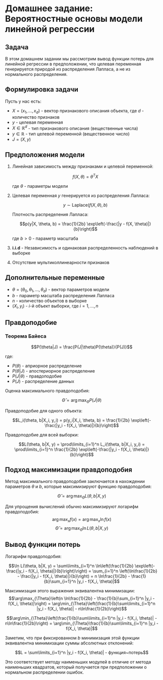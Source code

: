 # Домашнее задание: Вероятностные основы модели линейной регрессии


## Задача

В этом домашнем задании мы рассмотрим вывод функции потерь для линейной регрессии в предположении, что целевая переменная генерируется природой из распределения Лапласа, а не из нормального распределения.

## Формулировка задачи

Пусть у нас есть:

- $X = (x_1, \ldots, x_d)$ - вектор признакового описания объекта, где $d$ - количество признаков
- $y$ - целевая переменная
- $X \in \mathbb{R}^d$ - тип признакового описания (вещественные числа)
- $y \in \mathbb{R}$ - тип целевой переменной (вещественное число)
- $J = (X, y)$
## Предположения модели

1) Линейная зависимость между признаками и целевой переменной:

   $$f(X, \theta) = \theta^TX$$

   где $\theta$ - параметры модели

2) Целевая переменная $y$ генерируется из распределения Лапласа:

   $$y \sim \text{Laplace}(f(X, \theta), b)$$

   Плотность распределения Лапласа:

   $$p(y|X, \theta, b) = \frac{1}{2b} \exp\left(-\frac{|y - f(X, \theta)|}{b}\right)$$

   где $b > 0$ - параметр масштаба

3) **i.i.d** - Независимость и одинаковая распределенность наблюдений в выборке 

4) Отсутствие мультиколлинеарности признаков

## Дополнительные переменные

- $\theta = (\theta_0, \theta_1, \ldots, \theta_d)$ - вектор параметров модели
- $b$ - параметр масштаба распределения Лапласа
- $n$ - количество объектов в выборке
- $(X_i, y_i)$ - $i$-й объект выборки, где $i = 1, \ldots, n$

## Правдоподобие
### Теорема Байеса

$$P(\theta|J) = \frac{P(J|\theta)P(\theta)}{P(J)}$$

где:
- $P(\theta)$ - априорное распределение
- $P(\theta|J)$ - апостериорное распределение
- $P(J|\theta)$ - правдоподобие
- $P(J)$ -  распределение данных

Оценка максимального правдоподобия:

$$\hat{\Theta} = \arg\max_{\Theta} P(J|\theta)$$

Правдоподобие для одного объекта:

$$L_i(\theta, b|X_i, y_i) = p(y_i|X_i, \theta, b) = \frac{1}{2b} \exp\left(-\frac{|y_i - f(X_i, \theta)|}{b}\right)$$

Правдоподобие для всей выборки:

$$L(\theta, b|X, y) = \prod\limits_{i=1}^n L_i(\theta, b|X_i, y_i) = \prod\limits_{i=1}^n \frac{1}{2b} \exp\left(-\frac{|y_i - f(X_i, \theta)|}{b}\right)$$

## Подход максимизации правдоподобия

Метод максимального правдоподобия заключается в нахождении параметров $\theta$ и $b$, которые максимизируют функцию правдоподобия:

$$\hat{\Theta} = \arg\max_{\Theta} L(\theta, b|X, y)$$

Для упрощения вычислений обычно максимизируют логарифм правдоподобия:
$$\arg\max_{x} f(x) = \arg\max_{x} \ln f(x)$$
$$\hat{\Theta} = \arg\max_{\Theta} \ln L(\theta, b|X, y)$$

## Вывод функции потерь

Логарифм правдоподобия:

$$\ln L(\theta, b|X, y) = \sum\limits_{i=1}^n \ln\left(\frac{1}{2b} \exp\left(-\frac{|y_i - f(X_i, \theta)|}{b}\right)\right) = \sum_{i=1}^n \left(\ln\frac{1}{2b} - \frac{|y_i - f(X_i, \theta)|}{b}\right) = n \ln\frac{1}{2b} - \frac{1}{b}\sum_{i=1}^n |y_i - f(X_i, \theta)|$$

Максимизация этого выражения эквивалентна минимизации:
$$\arg\max_{\Theta}\left(n \ln\frac{1}{2b} - \frac{1}{b}\sum_{i=1}^n |y_i - f(X_i, \theta)|\right) = \arg\min_{\Theta}\left(\frac{1}{b}\sum\limits_{i=1}^n |y_i - f(X_i, \theta)| - n\ln\frac{1}{2b}\right)$$

$$\arg\min_{\Theta}\left(\frac{1}{b}\sum\limits_{i=1}^n |y_i - f(X_i, \theta)| - n\ln\frac{1}{2b}\right) = \arg\min_{\Theta}\frac{1}{b}\sum\limits_{i=1}^n |y_i - f(X_i, \theta)|$$

Заметим, что при фиксированном $b$ минимизация этой функции эквивалентна минимизации суммы абсолютных отклонений:

$$L = \sum\limits_{i=1}^n |y_i - f(X_i, \theta)| - функция~потерь$$

Это соответствует методу наименьших модулей в отличие от метода наименьших квадратов, который получается при предположении о нормальном распределении ошибок.
